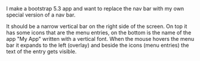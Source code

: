 
I make a bootstrap 5.3 app and want to replace the nav bar with my own special version of a nav bar.

It should be a narrow vertical bar on the right side of the screen. On top it has some icons that are the menu entries, on the bottom is the name of the app "My App" written with a vertical font. When the mouse hovers the menu bar it expands to the left (overlay) and beside the icons (menu entries) the text of the entry gets visible.
